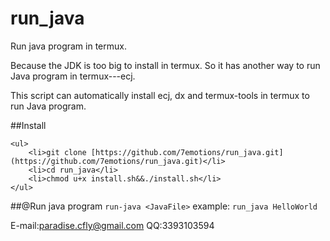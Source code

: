 
# run\_java
Run java program in termux. 

Because the JDK is too big to install in termux. 
So it has another way to run Java program in termux---ecj. 

This script can automatically install ecj, dx and termux-tools in termux to run Java program. 

##Install
```
<ul>
    <li>git clone [https://github.com/7emotions/run_java.git](https://github.com/7emotions/run_java.git)</li>
    <li>cd run_java</li>
    <li>chmod u+x install.sh&&./install.sh</li>
</ul>
```

##@Run java program
`
  run-java <JavaFile>
`
  example:
     `run_java HelloWorld`

E-mail:paradise.cfly@gmail.com
QQ:3393103594

